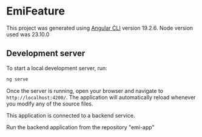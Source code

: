 # EmiFeature

This project was generated using [Angular CLI](https://github.com/angular/angular-cli) version 19.2.6.
Node version used was 23.10.0

## Development server

To start a local development server, run:

```bash
ng serve
```

Once the server is running, open your browser and navigate to `http://localhost:4200/`. The application will automatically reload whenever you modify any of the source files.

This application is connected to a backend service. 

Run the backend application from the repository "emi-app"
